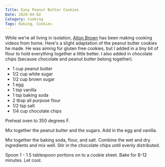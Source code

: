 ```yaml
---
Title: Easy Peanut Butter Cookies
Date: 2020-04-02
Category: Cooking
Tags: Baking, Cookies
---
```


While we're all living in isolation, [Alton Brown](https://youtu.be/0nalyEGpuSs) has been making cooking videos from home.  Here's a slight adaptation of the peanut butter cookies he made.  He was aiming for gluten free cookies, but I added in a tiny bit of flour to hold everything together a little better. I also added in chocolate chips (because chocolate and peanut butter belong together).


* 1 cup peanut butter
* 1/2 cup white sugar
* 1/2 cup brown sugar
* 1 egg
* 1 tsp vanilla
* 1 tsp baking soda
* 2 tbsp all purpose flour
* 1/2 tsp salt
* 1/4 cup chocolate chips

Preheat oven to 350 degrees F.

Mix together the peanut butter and the sugars.  Add in the egg and vanilla.

Mix together the baking soda, flour, and salt. Combine the wet and dry ingredients and mix well.  Stir in the chocolate chips until evenly distributed.

Spoon 1 - 1.5 tablespoon portions on to a cookie sheet.  Bake for 8-12 minutes. Let cool.



